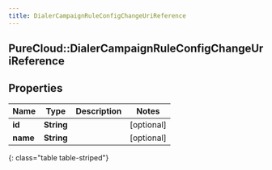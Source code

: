 ```yaml
---
title: DialerCampaignRuleConfigChangeUriReference
---
```

## PureCloud::DialerCampaignRuleConfigChangeUriReference

## Properties

|Name | Type | Description | Notes|
|------------ | ------------- | ------------- | -------------|
| **id** | **String** |  | [optional] |
| **name** | **String** |  | [optional] |
{: class="table table-striped"}


